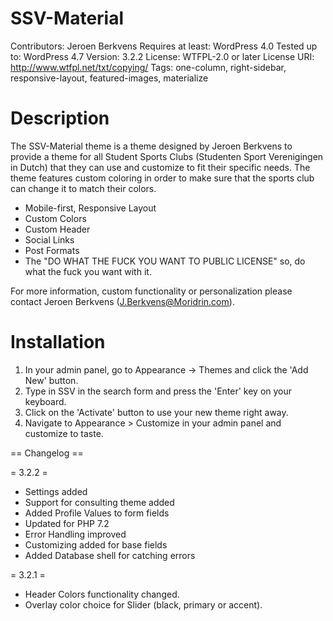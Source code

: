 # SSV-Material
Contributors: Jeroen Berkvens
Requires at least: WordPress 4.0
Tested up to: WordPress 4.7
 Version: 3.2.2
License: WTFPL-2.0 or later
License URI: http://www.wtfpl.net/txt/copying/
Tags: one-column, right-sidebar, responsive-layout, featured-images, materialize

# Description
The SSV-Material theme is a theme designed by Jeroen Berkvens to provide a theme for all Student Sports Clubs (Studenten Sport Verenigingen in Dutch) that they can use and customize to fit their specific needs. The theme features custom coloring in order to make sure that the sports club can change it to match their colors.

* Mobile-first, Responsive Layout
* Custom Colors
* Custom Header
* Social Links
* Post Formats
* The "DO WHAT THE FUCK YOU WANT TO PUBLIC LICENSE" so, do what the fuck you want with it.

For more information, custom functionality or personalization please contact Jeroen Berkvens (J.Berkvens@Moridrin.com).

# Installation
1. In your admin panel, go to Appearance -> Themes and click the 'Add New' button.
2. Type in SSV in the search form and press the 'Enter' key on your keyboard.
3. Click on the 'Activate' button to use your new theme right away.
4. Navigate to Appearance > Customize in your admin panel and customize to taste.

== Changelog ==

= 3.2.2 =
* Settings added
* Support for consulting theme added
* Added Profile Values to form fields
* Updated for PHP 7.2
* Error Handling improved
* Customizing added for base fields
* Added Database shell for catching errors

= 3.2.1 =
* Header Colors functionality changed.
* Overlay color choice for Slider (black, primary or accent).


